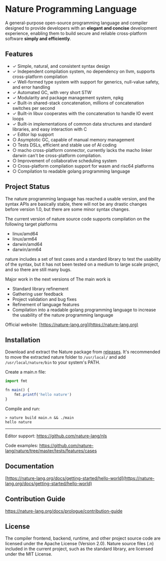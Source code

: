 # Nature Programming Language

A general-purpose open-source programming language and compiler designed to provide developers with an **elegant and concise** development experience, enabling them to build secure and reliable cross-platform software **simply and efficiently**.


## Features

- ✓ Simple, natural, and consistent syntax design
- ✓ Independent compilation system, no dependency on llvm, supports cross-platform compilation
- ✓ Well-formed type system with support for generics, null-value safety, and error handling
- ✓ Automated GC, with very short STW
- ✓ Modularity and package management system, npkg
- ✓ Built-in shared-stack concatenation, millions of concatenation switches per second
- ✓ Built-in libuv cooperates with the concatenation to handle IO event loops
- ✓ Built-in implementations of common data structures and standard libraries, and easy interaction with C
- ✓ Editor lsp support
- ○ Asymptotic GC, capable of manual memory management
- ○ Tests DSLs, efficient and stable use of AI coding
- ○ macho cross-platform connector, currently lacks the macho linker darwin can't be cross-platform compilation.
- ○ Improvement of collaborative scheduling system
- ○ Cross-platform compilation support for wasm and risc64 platforms
- ○ Compilation to readable golang programming language

## Project Status

The nature programming language has reached a usable version, and the syntax APIs are basically stable, there will not be any drastic changes before version 1.0, but there are some minor syntax changes.

The current version of nature source code supports compilation on the following target platforms
- linux/amd64
- linux/arm64
- darwin/amd64
- darwin/arm64

nature includes a set of test cases and a standard library to test the usability of the syntax, but it has not been tested on a medium to large scale project, and so there are still many bugs.

Major work in the next versions of The main work is
- Standard library refinement
- Gathering user feedback
- Project validation and bug fixes
- Refinement of language features
- Compilation into a readable golang programming language to increase the usability of the nature programming language

Official website: [https://nature-lang.org](https://nature-lang.org)


## Installation

Download and extract the Nature package from [releases](https://github.com/nature-lang/nature/releases). It's recommended to move the extracted nature folder to `/usr/local/` and add `/usr/local/nature/bin` to your system's PATH.

Create a main.n file:

```js
import fmt

fn main() {
    fmt.printf('hello nature')
}
```

Compile and run:

```
> nature build main.n && ./main
hello nature
```

---

Editor support: https://github.com/nature-lang/nls

Code examples: https://github.com/nature-lang/nature/tree/master/tests/features/cases

## Documentation

[https://nature-lang.org/docs/getting-started/hello-world](https://nature-lang.org/docs/getting-started/hello-world)

## Contribution Guide

https://nature-lang.org/docs/prologue/contribution-guide

## License

The compiler frontend, backend, runtime, and other project source code are licensed under the Apache License (Version 2.0). Nature source files (.n) included in the current project, such as the standard library, are licensed under the MIT License.